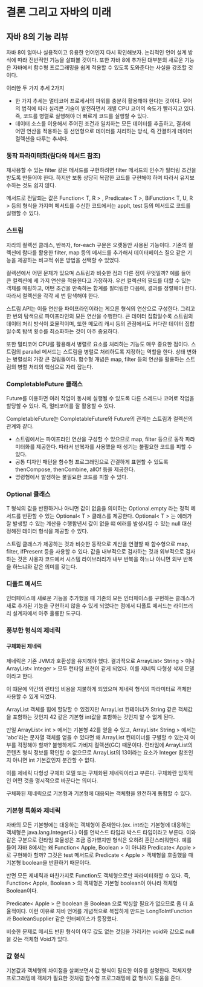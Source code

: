 <h1>결론 그리고 자바의 미래</h1>

<h2>자바 8의 기능 리뷰</h2>
자바 8이 얼마나 실용적이고 유용한 언어인지 다시 확인해보자.
논리적인 언어 설계 방식에 따라 전반적인 기능을 살펴볼 것이다.
또한 자바 8에 추가된 대부분의 새로운 기능은 자바에서 함수형 프로그래밍을 쉽게 적용할 수 있도록 도와준다는 사실을 강조할 것이다.

이러한 두 가지 추세 2가지
- 한 가지 추세는 멀티코어 프로세서의 파워를 충분히 활용해야 한다는 것이다. 무어의 법칙에 따라 실리콘 기술이 발전하면서 개별 CPU 코어의 속도가 빨라지고 있다.
즉, 코드를 병렬로 실행해야 더 빠르게 코드를 실행할 수 있다.
- 데이터 소스를 이용해서 주어진 조건과 일치하는 모든 데이터를 추출하고, 결과에 어떤 연산을 적용하는 등 선언형으로 데이터를 처리하는 방식, 즉 간결하게 데이터 컬렉션을 다루는 추세다.

<h3>동작 파라미터화(람다와 메서드 참조)</h3>
재사용할 수 있는 filter 같은 메서드를 구현하려면 filter 메서드의 인수가 필터링 조건을 받도록 만들어야 한다.
하지만 보통 상당히 복잡한 코드를 구현해야 하며 따라서 유지보수하는 것도 쉽지 않다.

메서드로 전달되는 값은 Function< T, R > , Predicate< T >, BiFunction< T, U, R > 등의 형식을 가지며 메서드를 수신한 코드에서는 applt, test 등의 메서드로 코드를 실행할 수 있다.

<h3>스트림</h3>
자라의 컬렉션 클래스, 반복자, for-each 구문은 오랫동안 사용된 기능이다.
기존의 컬렉션에 람다를 활용한 filter, map 등의 메서드를 추가해서 데이터베이스 질으 같은 기능을 제공하는 비교적 쉬운 방법을 선택할 수 있었다.

컬렉션에서 어떤 문제가 있으며 스트림과 비슷한 점과 다른 점이 무엇일까?
예를 들어 큰 컬렉션에 세 가지 연산을 적용한다고 가정하자.
우선 컬렉션의 필드를 더할 수 있는 객체를 매핑하고, 어떤 조건을 만족하는 합계를 필터링한 다음에, 결과를 정렬해야 한다.
따라서 컬렉션을 각각 세 번 탐색해야 한다.

스트림 API는 이들 연산을 파이프라인이라는 게으른 형식의 연산으로 구성한다.
그리고 한 번의 탐색으로 파이프라인의 모든 연산을 수행한다. 큰 데이터 집합일수록 스트림의 데이터 처리 방식이 효율적이며, 또한 메모리 캐시 등의 관점에서도 커다란 데이터 집합일수록
탐색 횟수를 최소화하는 것이 아주 중요하다.

또한 멀티코어 CPU를 활용해서 병렬로 요소를 처리하는 기능도 매우 중요한 점이다.
스트림의 parallel 메서드는 스트림을 병렬로 처리하도록 지정하는 역할을 한다.
상태 변화는 병렬성의 가장 큰 걸림돌이다.
함수형 개념은 map, filter 등의 연산을 활용하는 스트림의 병렬 처리의 핵심으로 자리 잡는다.

<h3>CompletableFuture 클래스</h3>
Future를 이용하면 여러 작업이 동시에 실행될 수 있도록 다른 스레드나 코어로 작업을 할당할 수 있다.
즉, 멀티코어를 잘 활용할 수 있다.

CompletableFuture는 CompletableFuture와 Future의 관계는 스트림과 컬렉션의 관계와 같다.

- 스트림에서는 파이프라인 연산을 구성할 수 있으므로 map, filter 등으로 동작 파라미터화를 제공한다. 따라서 반복자를 사용했을 때 생기는 불필요한 코드를 피할 수 있다.
- 공통 디자인 패턴을 함수형 프로그래밍으로 간결하게 표현할 수 있도록 thenCompose, thenCombine, allOf 등을 제공한다.
- 명령형에서 발생하는 불필요한 코드를 피할 수 있다.

<h3>Optional 클래스</h3>
T 형식의 값을 반환하거나 아니면 값이 없음을 의미하는 Optional.empty 라는 정적 메서드를 반환할 수 있는 Optional< T > 클래스를 제공한다.
Optional< T > 는 에러가 잘 발생할 수 있는 계산을 수행함년서 값이 없을 떄 에러를 발생시킬 수 있는 null 대신 정해진 데이터 형식을 제공할 수 있다.

스트림 클래스가 제공하는 것과 비슷한 동작으로 계산을 연결할 때 함수형으로 map, filter, ifPresent 등을 사용할 수 있다.
값을 내부적으로 검사하는 것과 외부적으로 검사하는 것은 사용자 코드에서 시스템 라이브러리가 내부 반복을 하느냐 아니면 외부 반복을 하느냐와 같은 의미를 갖는다.

<h3>디폴트 메서드</h3>
인터페이스에 새로운 기능을 추가했을 때 기존의 모든 인터페이스를 구현하는 클래스가 새로 추가된 기능을 구현하지 않을 수 있게 되었다는 점에서
디폴트 메서드는 라이브러리 설계자에서 아주 훌륭한 도구다.

<h3>풍부한 형식의 제네릭</h3>

<h4>구체화된 제네릭</h4>
제네릭은 기존 JVM과 호환성을 유지해야 했다.
결과적으로 ArrayList< String > 이나 ArrayList< Integer > 모두 런타임 표현이 같게 되었다.
이를 제네릭 다형성 삭제 모델이라고 한다.

이 떄문에 약간의 런타임 비용을 지불하게 되었으며 제네릭 형식의 파라미터로 객체만 사용할 수 있게 되었다.

ArrayList 객체를 힙에 할당할 수 있겠지만 ArrayList 컨테이너가 String 같은 객체값을 포함하는 것인지 42 같은 기본형 int값을 포함하는 것인지 알 수 없게 된다.

만일 ArrayList< int > 에서는 기본형 42를 얻을 수 있고, ArrayList< String > 에서는 'abc'라는 문자열 객체를 얻을 수 있다면 왜 ArrayList 컨테이너를 구별할 수 있는지 여부를 걱정해야 
할까? 불행하게도 가비지 컬렉션(GC) 때문이다.
런타임에 ArrayList의 콘텐츠 형식 정보를 확인할 수 없으므로 ArrayList의 13이라는 요소가 Integer 참조인지 아니면 int 기본값인지 분간할 수 없다.

이를 제네릭 다형성 구체화 모델 또는 구체화된 제네릭이라고 부른다.
구체화란 암묵적인 어떤 것을 명시적으로 바꾼다는 의미다.

구체화된 제네릭으로 기본형과 기본형에 대응되는 객체형을 완전하게 통합할 수 있다.

<h3>기본형 특화와 제네릭</h3>
자바의 모든 기본형에는 대응하는 객체형이 존재한다.(ex. int라는 기본형에 대응하는 객체형은 java.lang.Integer다.)
이를 언박스드 타입과 박스드 타입이라고 부른다. 
이와 같은 구분으로 런타임 효율성은 조금 증가했지만 형식은 오히려 혼란스러워한다.
예를 들어 자바 8에서는 왜 Function< Apple, Boolean > 이 아니라 Predicate< Apple > 로 구현해야 할까?
그것은 test 메서드로 Predicate < Apple > 객체형을 호출했을 때 기본형 boolean을 반환하기 때문이다.

반면 모든 제네릭과 마찬가지로 Function도 객체형으로만 파라미터화할 수 있다.
즉, Function< Apple, Boolean > 의 객체형은 기본형 boolean이 아나라 객체형 Boolean이다.

Predicate< Apple > 은 boolean 을 Boolean 으로 박싱할 필요가 없으므로 좀 더 효율적이다.
이런 이유로 자바 언어를 개념적으로 복잡하게 만드는 LongToIntFunction과 BooleanSupplier 같은 인터페이스가 등장했다.

비슷한 문제로 메서드 반환 형식이 아무 값도 없는 것임을 가리키는 void와 값으로 null을 갖는 객체형 Void가 있다.

<h3>값 형식</h3>
기본값과 객체형의 차이점을 살펴보면서 값 형식이 필요한 이유를 설명한다.
객체지향 프로그래밍에 객체가 필요한 것처럼 함수형 프로그래밍에 값 형식이 도움을 준다.







